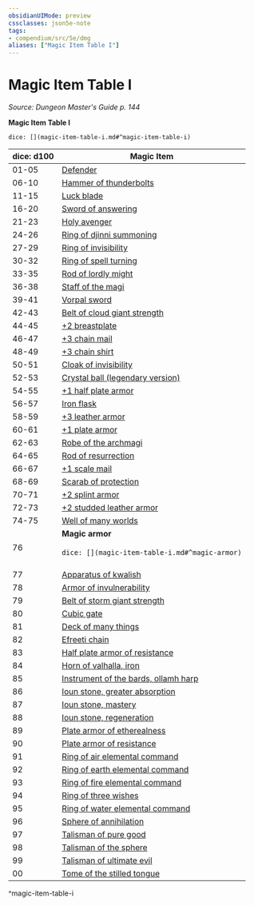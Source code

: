 ```yaml
---
obsidianUIMode: preview
cssclasses: json5e-note
tags:
- compendium/src/5e/dmg
aliases: ["Magic Item Table I"]
---
```

# Magic Item Table I
*Source: Dungeon Master's Guide p. 144* 

**Magic Item Table I**

`dice: [](magic-item-table-i.md#^magic-item-table-i)`

| dice: d100 | Magic Item |
|------------|------------|
| 01-05 | [Defender](defender.md) |
| 06-10 | [Hammer of thunderbolts](hammer-of-thunderbolts.md) |
| 11-15 | [Luck blade](luck-blade.md) |
| 16-20 | [Sword of answering](sword-of-answering.md) |
| 21-23 | [Holy avenger](holy-avenger.md) |
| 24-26 | [Ring of djinni summoning](ring-of-djinni-summoning.md) |
| 27-29 | [Ring of invisibility](ring-of-invisibility.md) |
| 30-32 | [Ring of spell turning](ring-of-spell-turning.md) |
| 33-35 | [Rod of lordly might](rod-of-lordly-might.md) |
| 36-38 | [Staff of the magi](staff-of-the-magi.md) |
| 39-41 | [Vorpal sword](vorpal-sword.md) |
| 42-43 | [Belt of cloud giant strength](belt-of-cloud-giant-strength.md) |
| 44-45 | [+2 breastplate](2-armor.md) |
| 46-47 | [+3 chain mail](3-armor.md) |
| 48-49 | [+3 chain shirt](3-armor.md) |
| 50-51 | [Cloak of invisibility](cloak-of-invisibility.md) |
| 52-53 | [Crystal ball (legendary version)](crystal-ball-legendary-version.md) |
| 54-55 | [+1 half plate armor](1-armor.md) |
| 56-57 | [Iron flask](iron-flask.md) |
| 58-59 | [+3 leather armor](3-armor.md) |
| 60-61 | [+1 plate armor](1-armor.md) |
| 62-63 | [Robe of the archmagi](robe-of-the-archmagi.md) |
| 64-65 | [Rod of resurrection](rod-of-resurrection.md) |
| 66-67 | [+1 scale mail](1-armor.md) |
| 68-69 | [Scarab of protection](scarab-of-protection.md) |
| 70-71 | [+2 splint armor](2-armor.md) |
| 72-73 | [+2 studded leather armor](2-armor.md) |
| 74-75 | [Well of many worlds](well-of-many-worlds.md) |
| 76 | **Magic armor**<br /><br />`dice: [](magic-item-table-i.md#^magic-armor)`<br /><br />| dice: 1d12 |  |<br />|------------|--|<br />| 1-2 | [+2 half plate armor](2-armor.md) |<br />| 3-4 | [+2 plate armor](2-armor.md) |<br />| 5-6 | [+3 studded leather armor](3-armor.md) |<br />| 7-8 | [+3 breastplate](3-armor.md) |<br />| 9-10 | [+3 splint armor](3-armor.md) |<br />| 11 | [+3 half plate armor](3-armor.md) |<br />| 12 | [+3 plate armor](3-armor.md) |<br />^magic-armor |
| 77 | [Apparatus of kwalish](2.%20Mechanics/compendium/items/apparatus-of-kwalish.md) |
| 78 | [Armor of invulnerability](armor-of-invulnerability.md) |
| 79 | [Belt of storm giant strength](belt-of-storm-giant-strength.md) |
| 80 | [Cubic gate](cubic-gate.md) |
| 81 | [Deck of many things](2.%20Mechanics/compendium/items/deck-of-many-things.md) |
| 82 | [Efreeti chain](efreeti-chain.md) |
| 83 | [Half plate armor of resistance](armor-of-resistance.md) |
| 84 | [Horn of valhalla, iron](horn-of-valhalla-iron.md) |
| 85 | [Instrument of the bards, ollamh harp](instrument-of-the-bards-ollamh-harp.md) |
| 86 | [Ioun stone, greater absorption](ioun-stone-greater-absorption.md) |
| 87 | [Ioun stone, mastery](ioun-stone-mastery.md) |
| 88 | [Ioun stone, regeneration](ioun-stone-regeneration.md) |
| 89 | [Plate armor of etherealness](plate-armor-of-etherealness.md) |
| 90 | [Plate armor of resistance](armor-of-resistance.md) |
| 91 | [Ring of air elemental command](ring-of-air-elemental-command.md) |
| 92 | [Ring of earth elemental command](ring-of-earth-elemental-command.md) |
| 93 | [Ring of fire elemental command](ring-of-fire-elemental-command.md) |
| 94 | [Ring of three wishes](ring-of-three-wishes.md) |
| 95 | [Ring of water elemental command](ring-of-water-elemental-command.md) |
| 96 | [Sphere of annihilation](2.%20Mechanics/compendium/items/sphere-of-annihilation.md) |
| 97 | [Talisman of pure good](talisman-of-pure-good.md) |
| 98 | [Talisman of the sphere](talisman-of-the-sphere.md) |
| 99 | [Talisman of ultimate evil](talisman-of-ultimate-evil.md) |
| 00 | [Tome of the stilled tongue](tome-of-the-stilled-tongue.md) |
^magic-item-table-i
